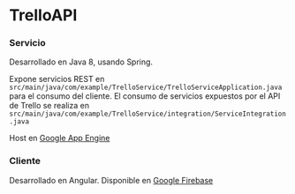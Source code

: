 # TrelloAPI
### Servicio
Desarrollado en Java 8, usando Spring. 

Expone servicios REST en `src/main/java/com/example/TrelloService/TrelloServiceApplication.java` para el consumo del cliente.
El consumo de servicios expuestos por el API de Trello se realiza en `src/main/java/com/example/TrelloService/integration/ServiceIntegration.java`

Host en [Google App Engine](https://trellowebservicetest.appspot.com/)

### Cliente
Desarrollado en Angular.
Disponible en [Google Firebase](https://trellowebservicetest.firebaseapp.com/)
